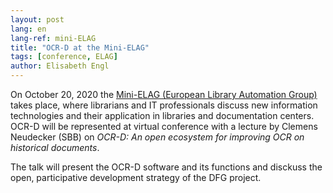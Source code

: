 ```yaml
---
layout: post
lang: en
lang-ref: mini-ELAG
title: "OCR-D at the Mini-ELAG"
tags: [conference, ELAG]
author: Elisabeth Engl
---
```


On October 20, 2020 the [Mini-ELAG (European Library Automation Group)](https://elag.org/2020/09/24/mini-elag-program/)
takes place, where librarians and IT professionals discuss new information technologies
and their application in libraries and documentation centers. OCR-D will be represented at 
virtual conference with a lecture by Clemens Neudecker (SBB) on
*OCR-D: An open ecosystem for improving OCR on historical documents*.

The talk will present the OCR-D software and its functions and disckuss the open, participative
development strategy of the DFG project. 
